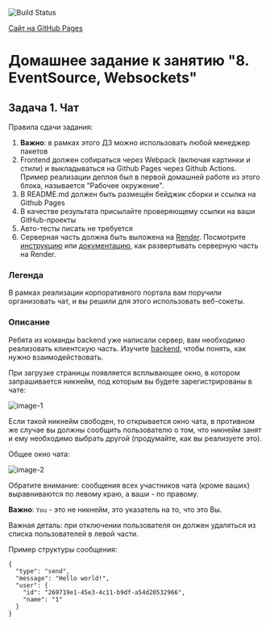 ![Build Status](https://img.shields.io/github/workflow/status/Natasha01013/ahj-hw8-task1-chat/Build%20and%20Deploy?label=Build%20Status)

[Сайт на GitHub Pages]()

# Домашнее задание к занятию "8. EventSource, Websockets"
## Задача 1. Чат  

Правила сдачи задания:  

1. **Важно**: в рамках этого ДЗ можно использовать любой менеджер пакетов  
2. Frontend должен собираться через Webpack (включая картинки и стили) и выкладываться на Github Pages через Github Actions. Пример реализации деплоя был в первой домашней работе из этого блока, называется "Рабочее окружение".  
3. В README.md должен быть размещён бейджик сборки и ссылка на Github Pages  
4. В качестве результата присылайте проверяющему ссылки на ваши GitHub-проекты  
5. Авто-тесты писать не требуется  
6. Серверная часть должна быть выложена на [Render](https://render.com/). Посмотрите [инструкцию](https://github.com/netology-code/ahj-homeworks/tree/video/docs/render#readme) или [документацию](https://render.com/docs/deploy-node-express-app), как развертывать серверную часть на Render.  

### Легенда  
В рамках реализации корпоративного портала вам поручили организовать чат, и вы решили для этого использовать веб-сокеты.  

### Описание  
Ребята из команды backend уже написали сервер, вам необходимо реализовать клиентскую часть. Изучите [backend](https://github.com/netology-code/ahj-homeworks/tree/AHJ-50/sse-ws/chat/backend), чтобы понять, как нужно взаимодействовать.  

При загрузке страницы появляется всплывающее окно, в котором запрашивается никнейм, под которым вы будете зарегистрированы в чате:  

![image-1](https://github.com/netology-code/ahj-homeworks/blob/AHJ-50/sse-ws/pic/chat.png) 

Если такой никнейм свободен, то открывается окно чата, в противном же случае вы должны сообщить пользователю о том, что никнейм занят и ему необходимо выбрать другой (продумайте, как вы реализуете это).  

Общее окно чата:  

![image-2](https://github.com/netology-code/ahj-homeworks/blob/AHJ-50/sse-ws/pic/chat-2.png) 

Обратите внимание: сообщения всех участников чата (кроме ваших) выравниваются по левому краю, а ваши - по правому.  

**Важно**: `You` - это не никнейм, это указатель на то, что это Вы.  

Важная деталь: при отключении пользователя он должен удаляться из списка пользователей в левой части.  

Пример структуры сообщения:  
```
{
  "type": "send",
  "message": "Hello world!",
  "user": {
    "id": "269719e1-45e3-4c11-b9df-a54d20532966",
    "name": "1"
  }
}
```